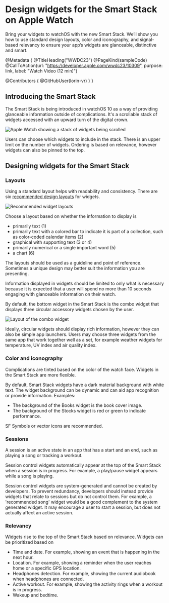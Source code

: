 # Design widgets for the Smart Stack on Apple Watch

Bring your widgets to watchOS with the new Smart Stack. We’ll show you how to use standard design layouts, color and iconography, and signal-based relevancy to ensure your app’s widgets are glanceable, distinctive and smart.

@Metadata {
   @TitleHeading("WWDC23")
   @PageKind(sampleCode)
   @CallToAction(url: "https://developer.apple.com/wwdc23/10309", purpose: link, label: "Watch Video (12 min)")

   @Contributors {
      @GitHubUser(lorin-vr)
   }
}



## Introducing the Smart Stack

The Smart Stack is being introduced in watchOS 10 as a way of providing glanceable information outside of complications. It's a scrollable stack of widgets accessed with an upward turn of the digital crown. 

![Apple Watch showing a stack of widgets being scrolled][stack]

Users can choose which widgets to include in the stack. There is an upper limit on the number of widgets. Ordering is based on relevance, however widgets can also be pinned to the top.

## Designing widgets for the Smart Stack

### Layouts

Using a standard layout helps with readability and consistency. There are six [recommended design layouts](https://developer.apple.com/design/resources/#watchos-apps) for widgets.

![Recommended widget layouts][layouts]

Choose a layout based on whether the information to display is

- primarily text (1)
- primarily text with a colored bar to indicate it is part of a collection, such as color-coded calendar items (2)
- graphical with supporting text (3 or 4)
- primarily numerical or a single important word (5)
- a chart (6)

The layouts should be used as a guideline and point of reference. Sometimes a unique design may better suit the information you are presenting.

Information displayed in widgets should be limited to only what is necessary because it is expected that a user will spend no more than 10 seconds engaging with glanceable information on their watch.

By default, the bottom widget in the Smart Stack is the combo widget that displays three circular accessory widgets chosen by the user.

![Layout of the combo widget][combo]

Ideally, circular widgets should display rich information, however they can also be simple app launchers. Users may choose three widgets from the same app that work together well as a set, for example weather widgets for temperature, UV index and air quality index.

### Color and iconography

Complications are tinted based on the color of the watch face. Widgets in the Smart Stack are more flexible.

By default, Smart Stack widgets have a dark material background with white text. The widget background can be dynamic and can aid app recognition or provide information. 
Examples:

- The background of the Books widget is the book cover image.
- The background of the Stocks widget is red or green to indicate performance.

SF Symbols or vector icons are recommended.

### Sessions

A session is an active state in an app that has a start and an end, such as playing a song or tracking a workout.

Session control widgets automatically appear at the top of the Smart Stack when a session is in progress. For example, a play/pause widget appears while a song is playing.

Session control widgets are system-generated and cannot be created by developers. To prevent redundancy, developers should instead provide widgets that relate to sessions but do not control them. For example, a 'recommended song' widget would be a good complement to the system generated widget. It may encourage a user to start a session, but does not actually affect an active session.

### Relevancy

Widgets rise to the top of the Smart Stack based on relevance. Widgets can be prioritized based on

- Time and date. For example, showing an event that is happening in the next hour.
- Location. For example, showing a reminder when the user reaches home or a specific GPS location.
- Headphones detection. For example, showing the current audiobook when headphones are connected.
- Active workout. For example, showing the activity rings when a workout is in progress.
- Wakeup and bedtime. 

[stack]: stack.png
[layouts]: layouts.png
[combo]: combo.png
